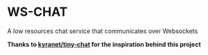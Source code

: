 # WS-CHAT
A low resources chat service that communicates over Websockets

**Thanks to [kyranet/tiny-chat](https://github.com/kyranet/tiny-chat/) for the inspiration behind this project**